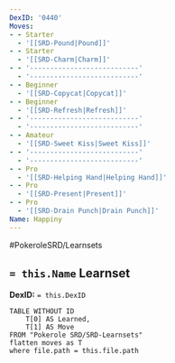 ```yaml
---
DexID: '0440'
Moves:
- - Starter
  - '[[SRD-Pound|Pound]]'
- - Starter
  - '[[SRD-Charm|Charm]]'
- - '---------------------------'
  - '---------------------------'
- - Beginner
  - '[[SRD-Copycat|Copycat]]'
- - Beginner
  - '[[SRD-Refresh|Refresh]]'
- - '---------------------------'
  - '---------------------------'
- - Amateur
  - '[[SRD-Sweet Kiss|Sweet Kiss]]'
- - '---------------------------'
  - '---------------------------'
- - Pro
  - '[[SRD-Helping Hand|Helping Hand]]'
- - Pro
  - '[[SRD-Present|Present]]'
- - Pro
  - '[[SRD-Drain Punch|Drain Punch]]'
Name: Happiny
---
```


#PokeroleSRD/Learnsets

## `= this.Name` Learnset

**DexID:** `= this.DexID`

```dataview
TABLE WITHOUT ID
    T[0] AS Learned,
    T[1] AS Move
FROM "Pokerole SRD/SRD-Learnsets"
flatten moves as T
where file.path = this.file.path
```
